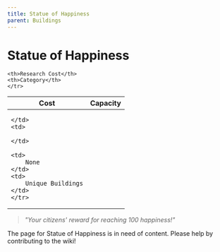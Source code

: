 ```yaml
---
title: Statue of Happiness
parent: Buildings
---
```

# Statue of Happiness

<table>
<thead>
	<tr>
	<th>Cost</th>
	<th>Capacity</th>
	
	<th>Research Cost</th>
	<th>Category</th>
	</tr>
</thead>
<tbody>
	<tr>
	<td>
		
	</td>
	<td>
		
	</td>
	
	<td>
		None
	</td>
	<td>
		Unique Buildings
	</td>
	</tr>
</tbody>
</table>

> *"Your citizens' reward for reaching 100 happiness!"*

The page for Statue of Happiness is in need of content. Please help by contributing to the wiki!
